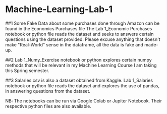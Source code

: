 # Machine-Learning-Lab-1
##1
Some Fake Data about some purchases done through Amazon can be found in the Economics Purchases file
The Lab 1_Economic Purchases notebook or python file reads the dataset and seeks to answers certain questions using the dataset provided.
Please excuse anything that doesn't make "Real-World" sense in the dataframe, all the data is fake and made-up.

##2 Lab 1_Numy_Exercise notebook or python explores certain numpy methods that will be relevant in my Machine Learning Course I am taking this Spring semester.

##3 Salaries.csv is also a dataset obtained from Kaggle. Lab 1_Salaries notebook or python file reads the dataset and explores the use of pandas, in answering questions from the dataset.

NB: The notebooks can be run via Google Colab or Jupiter Notebook. Their respective python files are also available.
